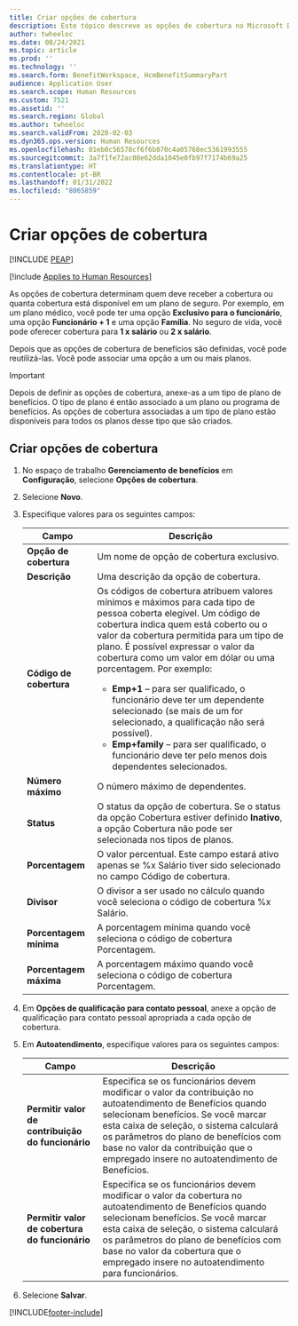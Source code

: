 ```yaml
---
title: Criar opções de cobertura
description: Este tópico descreve as opções de cobertura no Microsoft Dynamics 365 Human Resources para eleição de um participante em um plano ou programa de benefícios.
author: twheeloc
ms.date: 08/24/2021
ms.topic: article
ms.prod: ''
ms.technology: ''
ms.search.form: BenefitWorkspace, HcmBenefitSummaryPart
audience: Application User
ms.search.scope: Human Resources
ms.custom: 7521
ms.assetid: ''
ms.search.region: Global
ms.author: twheeloc
ms.search.validFrom: 2020-02-03
ms.dyn365.ops.version: Human Resources
ms.openlocfilehash: 01eb0c56578cf6f6b070c4a05768ec5361993555
ms.sourcegitcommit: 3a7f1fe72ac08e62dda1045e0fb97f7174b69a25
ms.translationtype: HT
ms.contentlocale: pt-BR
ms.lasthandoff: 01/31/2022
ms.locfileid: "8065859"
---
```

# <a name="create-coverage-options"></a>Criar opções de cobertura


[!INCLUDE [PEAP](../includes/peap-2.md)]

[!include [Applies to Human Resources](../includes/applies-to-hr.md)]

As opções de cobertura determinam quem deve receber a cobertura ou quanta cobertura está disponível em um plano de seguro. Por exemplo, em um plano médico, você pode ter uma opção **Exclusivo para o funcionário**, uma opção **Funcionário + 1** e uma opção **Família**. No seguro de vida, você pode oferecer cobertura para **1 x salário** ou **2 x salário**.

Depois que as opções de cobertura de benefícios são definidas, você pode reutilizá-las. Você pode associar uma opção a um ou mais planos.

> [!IMPORTANT]
> Depois de definir as opções de cobertura, anexe-as a um tipo de plano de benefícios. O tipo de plano é então associado a um plano ou programa de benefícios. As opções de cobertura associadas a um tipo de plano estão disponíveis para todos os planos desse tipo que são criados.

## <a name="create-coverage-options"></a>Criar opções de cobertura
1. No espaço de trabalho **Gerenciamento de benefícios** em **Configuração**, selecione **Opções de cobertura**.

2. Selecione **Novo**.

3. Especifique valores para os seguintes campos:

   | Campo | Descrição |
   | --- | --- |
   | **Opção de cobertura** | Um nome de opção de cobertura exclusivo. |
   | **Descrição** | Uma descrição da opção de cobertura. |
   | **Código de cobertura** | Os códigos de cobertura atribuem valores mínimos e máximos para cada tipo de pessoa coberta elegível. Um código de cobertura indica quem está coberto ou o valor da cobertura permitida para um tipo de plano. É possível expressar o valor da cobertura como um valor em dólar ou uma porcentagem. Por exemplo:<ul><li>**Emp+1** – para ser qualificado, o funcionário deve ter um dependente selecionado (se mais de um for selecionado, a qualificação não será possível).</li><li>**Emp+family** – para ser qualificado, o funcionário deve ter pelo menos dois dependentes selecionados.</li></ul> |
   | **Número máximo** | O número máximo de dependentes. |
   | **Status** | O status da opção de cobertura. Se o status da opção Cobertura estiver definido **Inativo**, a opção Cobertura não pode ser selecionada nos tipos de planos. |
   | **Porcentagem** | O valor percentual. Este campo estará ativo apenas se %x Salário tiver sido selecionado no campo Código de cobertura. |
   | **Divisor** | O divisor a ser usado no cálculo quando você seleciona o código de cobertura %x Salário. |
   | **Porcentagem mínima** | A porcentagem mínima quando você seleciona o código de cobertura Porcentagem. |
   | **Porcentagem máxima** | A porcentagem máximo quando você seleciona o código de cobertura Porcentagem. |

4. Em **Opções de qualificação para contato pessoal**, anexe a opção de qualificação para contato pessoal apropriada a cada opção de cobertura.

5. Em **Autoatendimento**, especifique valores para os seguintes campos:

   | Campo | Descrição |
   | --- | --- |
   | **Permitir valor de contribuição do funcionário** | Especifica se os funcionários devem modificar o valor da contribuição no autoatendimento de Benefícios quando selecionam benefícios. Se você marcar esta caixa de seleção, o sistema calculará os parâmetros do plano de benefícios com base no valor da contribuição que o empregado insere no autoatendimento de Benefícios. |
   | **Permitir valor de cobertura do funcionário** | Especifica se os funcionários devem modificar o valor da cobertura no autoatendimento de Benefícios quando selecionam benefícios. Se você marcar esta caixa de seleção, o sistema calculará os parâmetros do plano de benefícios com base no valor da cobertura que o empregado insere no autoatendimento para funcionários. |

6. Selecione **Salvar**. 


[!INCLUDE[footer-include](../includes/footer-banner.md)]
